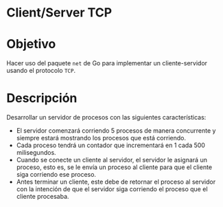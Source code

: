 # Client/Server TCP

# Objetivo

Hacer uso del paquete `net` de Go para implementar un cliente-servidor usando el protocolo `TCP`.

# Descripción

Desarrollar un servidor de procesos con las siguientes características:

- El servidor comenzará corriendo 5 procesos de manera concurrente y siempre estará mostrando los procesos que está corriendo.
- Cada proceso tendrá un contador que incrementará en 1 cada 500 milisegundos.
- Cuando se conecte un cliente al servidor, el servidor le asignará un proceso, esto es, se le envía un proceso al cliente para que el cliente siga corriendo ese proceso.
- Antes terminar un cliente, este debe de retornar el proceso al servidor con la intención de que el servidor siga corriendo el proceso que el cliente procesaba.
